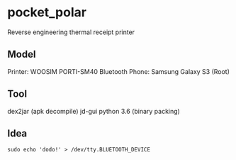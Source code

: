 # pocket_polar

Reverse engineering thermal receipt printer

## Model

Printer: WOOSIM PORTI-SM40 Bluetooth
Phone: Samsung Galaxy S3 (Root)

## Tool

dex2jar (apk decompile)
jd-gui
python 3.6 (binary packing)

## Idea

```
sudo echo 'dodo!' > /dev/tty.BLUETOOTH_DEVICE
```


